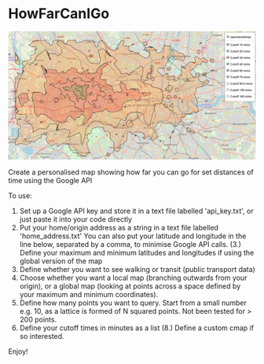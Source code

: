 # HowFarCanIGo

![Map of London showing how far I can travel from my home in Ealing for set cut-off times](./map_London.JPG)

Create a personalised map showing how far you can go for set distances of time using the Google API

To use:
1. Set up a Google API key and store it in a text file labelled 'api_key.txt', or just paste it into your code directly
2. Put your home/origin address as a string in a text file labelled 'home_address.txt'
    You can also put your latitude and longitude in the line below, separated by a comma, to minimise Google API calls.
(3.) Define your maximum and minimum latitudes and longitudes if using the global version of the map
4. Define whether you want to see walking or transit (public transport data)
5. Choose whether you want a local map (branching outwards from your origin), or a global map (looking at points across a space defined by your maximum and minimum coordinates).
6. Define how many points you want to query. Start from a small number e.g. 10, as a lattice is formed of N squared points.
    Not been tested for > 200 points.
7. Define your cutoff times in minutes as a list
(8.) Define a custom cmap if so interested.

Enjoy!
